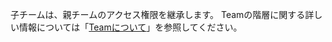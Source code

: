 子チームは、親チームのアクセス権限を継承します。 Teamの階層に関する詳しい情報については「[Teamについて](/articles/about-teams#nested-teams)」を参照してください。
